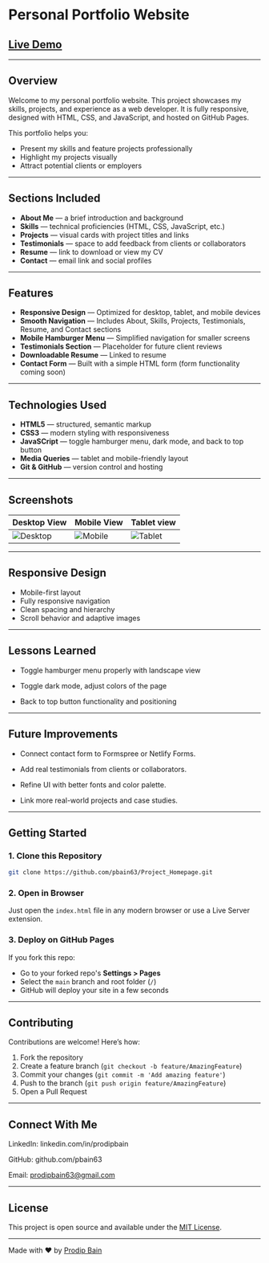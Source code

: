# Personal Portfolio Website

## [Live Demo](https://pbain63.github.io/portfolio)

---

## Overview

Welcome to my personal portfolio website. This project showcases my skills, projects, and experience as a web developer. It is fully responsive, designed with HTML, CSS, and JavaScript, and hosted on GitHub Pages.

This portfolio helps you:

- Present my skills and feature projects professionally
- Highlight my projects visually
- Attract potential clients or employers

---

## Sections Included

- **About Me** — a brief introduction and background
- **Skills** — technical proficiencies (HTML, CSS, JavaScript, etc.)
- **Projects** — visual cards with project titles and links
- **Testimonials** — space to add feedback from clients or collaborators
- **Resume** — link to download or view my CV
- **Contact** — email link and social profiles

---

## Features

- **Responsive Design** — Optimized for desktop, tablet, and mobile devices
- **Smooth Navigation** — Includes About, Skills, Projects, Testimonials, Resume, and Contact sections
- **Mobile Hamburger Menu** — Simplified navigation for smaller screens
- **Testimonials Section** — Placeholder for future client reviews
- **Downloadable Resume** — Linked to resume
- **Contact Form** — Built with a simple HTML form (form functionality coming soon)

---

## Technologies Used

- **HTML5** — structured, semantic markup
- **CSS3** — modern styling with responsiveness
- **JavaSCript** — toggle hamburger menu, dark mode, and back to top button
- **Media Queries** — tablet and mobile-friendly layout
- **Git & GitHub** — version control and hosting

---

## Screenshots

| Desktop View                               | Mobile View                              | Tablet view                              |
| ------------------------------------------ | ---------------------------------------- | ---------------------------------------- |
| ![Desktop](assets/screenshots/desktop.png) | ![Mobile](assets/screenshots/mobile.png) | ![Tablet](assets/screenshots/mobile.png) |

---

## Responsive Design

- Mobile-first layout
- Fully responsive navigation
- Clean spacing and hierarchy
- Scroll behavior and adaptive images

---

## Lessons Learned

- Toggle hamburger menu properly with landscape view

- Toggle dark mode, adjust colors of the page

- Back to top button functionality and positioning

---

## Future Improvements

- Connect contact form to Formspree or Netlify Forms.

- Add real testimonials from clients or collaborators.

- Refine UI with better fonts and color palette.

- Link more real-world projects and case studies.

---

## Getting Started

### 1. Clone this Repository

```bash
git clone https://github.com/pbain63/Project_Homepage.git
```

### 2. Open in Browser

Just open the `index.html` file in any modern browser or use a Live Server extension.

### 3. Deploy on GitHub Pages

If you fork this repo:

- Go to your forked repo's **Settings > Pages**
- Select the `main` branch and root folder (`/`)
- GitHub will deploy your site in a few seconds

---

## Contributing

Contributions are welcome! Here’s how:

1. Fork the repository
2. Create a feature branch (`git checkout -b feature/AmazingFeature`)
3. Commit your changes (`git commit -m 'Add amazing feature'`)
4. Push to the branch (`git push origin feature/AmazingFeature`)
5. Open a Pull Request

---

## Connect With Me

LinkedIn: linkedin.com/in/prodipbain

GitHub: github.com/pbain63

Email: prodipbain63@gmail.com

---

## License

This project is open source and available under the [MIT License](LICENSE).

---

Made with ❤️ by [Prodip Bain](https://github.com/pbain63)

